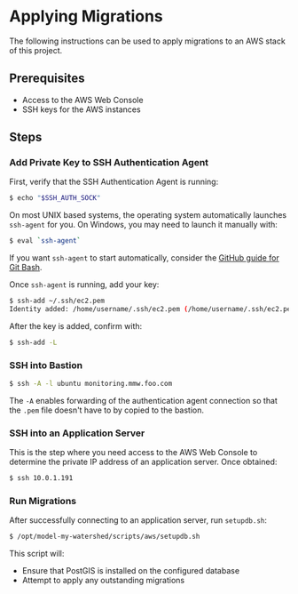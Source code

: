 # Applying Migrations

The following instructions can be used to apply migrations to an AWS stack of this project.

## Prerequisites

- Access to the AWS Web Console
- SSH keys for the AWS instances

## Steps

### Add Private Key to SSH Authentication Agent

First, verify that the SSH Authentication Agent is running:

```bash
$ echo "$SSH_AUTH_SOCK"
```

On most UNIX based systems, the operating system automatically launches `ssh-agent` for you. On Windows, you may need to launch it manually with:

```bash
$ eval `ssh-agent`
```

If you want `ssh-agent` to start automatically, consider the [GitHub guide for Git Bash](https://help.github.com/articles/working-with-ssh-key-passphrases/#auto-launching-ssh-agent-on-msysgit).

Once `ssh-agent` is running, add your key:

```bash
$ ssh-add ~/.ssh/ec2.pem
Identity added: /home/username/.ssh/ec2.pem (/home/username/.ssh/ec2.pem)
```

After the key is added, confirm with:

```bash
$ ssh-add -L
```

### SSH into Bastion

```bash
$ ssh -A -l ubuntu monitoring.mmw.foo.com
```

The `-A`  enables forwarding of the authentication agent connection so that the `.pem` file doesn't have to by copied to the bastion.

### SSH into an Application Server

This is the step where you need access to the AWS Web Console to determine the private IP address of an application server. Once obtained:

```bash
$ ssh 10.0.1.191
```

### Run Migrations

After successfully connecting to an application server, run `setupdb.sh`:

```bash
$ /opt/model-my-watershed/scripts/aws/setupdb.sh
```

This script will:

- Ensure that PostGIS is installed on the configured database
- Attempt to apply any outstanding migrations
